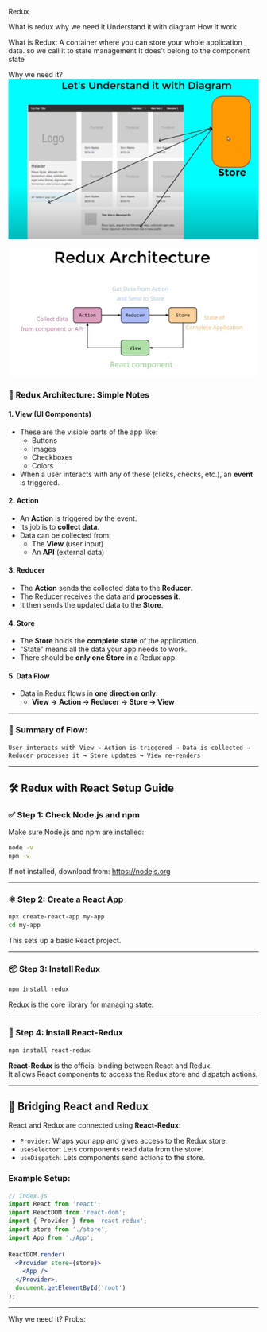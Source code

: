 Redux

What is redux 
why we need it 
Understand it with diagram
How it work 

What is Redux:
A container where you can store your whole application data.
so we call it to state management
It does't belong to the component state


Why we need it?
![alt text](image.png)

![alt text](image-1.png)



### 🧩 **Redux Architecture: Simple Notes**

#### 1. **View (UI Components)**
- These are the visible parts of the app like:
  - Buttons
  - Images
  - Checkboxes
  - Colors
- When a user interacts with any of these (clicks, checks, etc.), an **event** is triggered.

#### 2. **Action**
- An **Action** is triggered by the event.
- Its job is to **collect data**.
- Data can be collected from:
  - The **View** (user input)
  - An **API** (external data)

#### 3. **Reducer**
- The **Action** sends the collected data to the **Reducer**.
- The Reducer receives the data and **processes it**.
- It then sends the updated data to the **Store**.

#### 4. **Store**
- The **Store** holds the **complete state** of the application.
- "State" means all the data your app needs to work.
- There should be **only one Store** in a Redux app.

#### 5. **Data Flow**
- Data in Redux flows in **one direction only**:
  - **View → Action → Reducer → Store → View**

---

### 🔁 Summary of Flow:
```
User interacts with View → Action is triggered → Data is collected → Reducer processes it → Store updates → View re-renders
```

---


## 🛠️ **Redux with React Setup Guide**

### ✅ Step 1: Check Node.js and npm
Make sure Node.js and npm are installed:

```bash
node -v
npm -v
```

If not installed, download from: https://nodejs.org

---

### ⚛️ Step 2: Create a React App

```bash
npx create-react-app my-app
cd my-app
```

This sets up a basic React project.

---

### 📦 Step 3: Install Redux

```bash
npm install redux
```

Redux is the core library for managing state.

---

### 🔗 Step 4: Install React-Redux

```bash
npm install react-redux
```

**React-Redux** is the official binding between React and Redux.  
It allows React components to access the Redux store and dispatch actions.

---

## 🔄 Bridging React and Redux

React and Redux are connected using **React-Redux**:

- `Provider`: Wraps your app and gives access to the Redux store.
- `useSelector`: Lets components read data from the store.
- `useDispatch`: Lets components send actions to the store.

### Example Setup:

```jsx
// index.js
import React from 'react';
import ReactDOM from 'react-dom';
import { Provider } from 'react-redux';
import store from './store';
import App from './App';

ReactDOM.render(
  <Provider store={store}>
    <App />
  </Provider>,
  document.getElementById('root')
);
```

---


Why we need it?
Probs:



